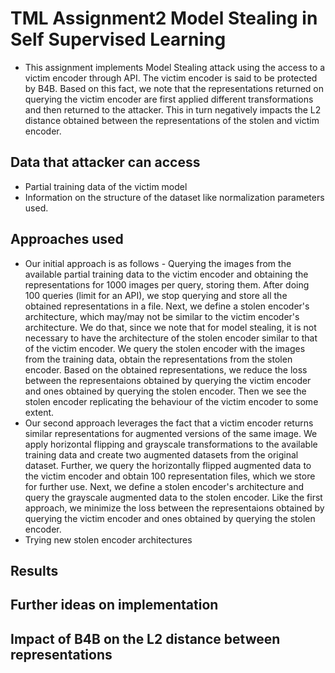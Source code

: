 # TML Assignment2 Model Stealing in Self Supervised Learning

- This assignment implements Model Stealing attack using the access to a victim encoder through API. The victim encoder is said to be protected by B4B. Based on this fact, we note that the representations returned  on querying the victim encoder are first applied different transformations and then returned to the attacker. This in turn negatively impacts the L2 distance obtained between the representations of the stolen and victim encoder.

## Data that attacker can access
- Partial training data of the victim model
- Information on the structure of the dataset like normalization parameters used.

## Approaches used
 - Our initial approach is as follows - Querying the images from the available partial training data to the victim encoder and obtaining the representations for 1000 images per query, storing them. After doing 100 queries (limit for an API), we stop querying and store all the obtained representations in a file. Next, we define a stolen encoder's architecture, which may/may not be similar to the victim encoder's architecture. We do that, since we note that for model stealing, it is not necessary to have the architecture of the stolen encoder similar to that of the victim encoder. We query the stolen encoder with the images from the training data, obtain the representations from the stolen encoder. Based on the obtained representations, we reduce the loss between the representaions obtained by querying the victim encoder and ones obtained by querying the stolen encoder. Then we see the stolen encoder replicating the behaviour of the victim encoder to some extent.
 - Our second approach leverages the fact that a victim encoder returns similar representations for augmented versions of the same image. We apply horizontal flipping and grayscale transformations to the available training data and create two augmented datasets from the original dataset. Further, we query the horizontally flipped augmented data to the victim encoder and obtain 100 representation files, which we store for further use. Next, we define a stolen encoder's architecture and query the grayscale augmented data to the stolen encoder. Like the first approach, we minimize the loss between the representaions obtained by querying the victim encoder and ones obtained by querying the stolen encoder.
 - Trying new stolen encoder architectures

## Results

## Further ideas on implementation

## Impact of B4B on the L2 distance between representations
